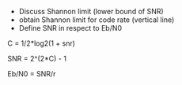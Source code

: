 * Discuss Shannon limit (lower bound of SNR)
* obtain Shannon limit for code rate (vertical line)
* Define SNR in respect to Eb/N0

C = 1/2*log2(1 + snr)

SNR = 2^(2*C) - 1

Eb/N0 = SNR/r